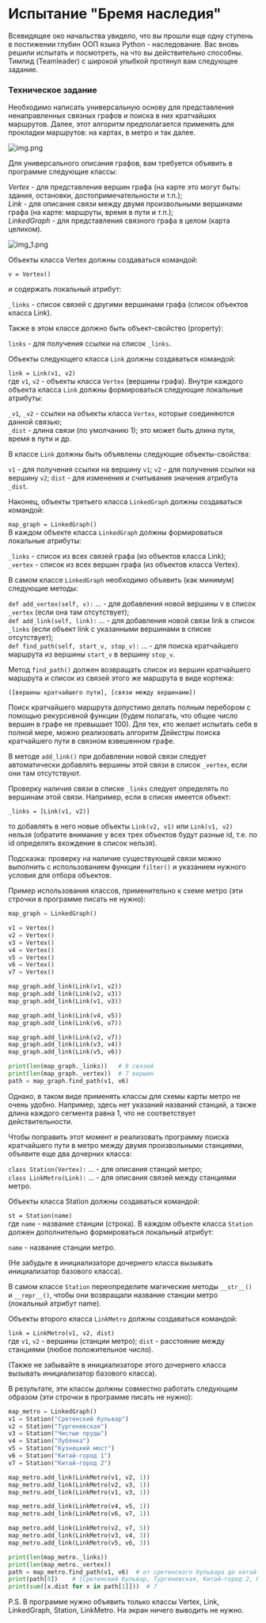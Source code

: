 # Испытание "Бремя наследия"

Всевидящее око начальства увидело, что вы прошли еще одну ступень в постижении глубин ООП языка Python - наследование.
Вас вновь решили испытать и посмотреть, на что вы действительно способны. Тимлид (Teamleader) с широкой улыбкой
протянул вам следующее задание.

### Техническое задание

Необходимо написать универсальную основу для представления ненаправленных связных графов и поиска в них кратчайших 
маршрутов. Далее, этот алгоритм предполагается применять для прокладки маршрутов: на картах, в метро и так далее.

![img.png](img.png)

Для универсального описания графов, вам требуется объявить в программе следующие классы:

*Vertex* - для представления вершин графа (на карте это могут быть: здания, остановки, достопримечательности и т.п.); \
*Link* - для описания связи между двумя произвольными вершинами графа (на карте: маршруты, время в пути и т.п.); \
*LinkedGraph* - для представления связного графа в целом (карта целиком).

![img_1.png](img_1.png)

Объекты класса Vertex должны создаваться командой:

`v = Vertex()`

и содержать локальный атрибут:

`_links` - список связей с другими вершинами графа (список объектов класса Link).

Также в этом классе должно быть объект-свойство (property):

`links` - для получения ссылки на список `_links`.

Объекты следующего класса `Link` должны создаваться командой:

`link = Link(v1, v2)` \
где `v1`, `v2` - объекты класса `Vertex` (вершины графа).
Внутри каждого объекта класса `Link` должны формироваться следующие локальные атрибуты:

`_v1`, `_v2` - ссылки на объекты класса `Vertex`, которые соединяются данной связью; \
`_dist` - длина связи (по умолчанию 1); это может быть длина пути, время в пути и др.

В классе `Link` должны быть объявлены следующие объекты-свойства:

`v1` - для получения ссылки на вершину `v1`;
`v2` - для получения ссылки на вершину `v2`;
`dist` - для изменения и считывания значения атрибута `_dist`.

Наконец, объекты третьего класса `LinkedGraph` должны создаваться командой:

`map_graph = LinkedGraph()` \
В каждом объекте класса `LinkedGraph` должны формироваться локальные атрибуты:

`_links` - список из всех связей графа (из объектов класса Link); \
`_vertex` - список из всех вершин графа (из объектов класса Vertex).

В самом классе `LinkedGraph` необходимо объявить (как минимум) следующие методы:

`def add_vertex(self, v):` ... - для добавления новой вершины v в список `_vertex` (если она там отсутствует); \
`def add_link(self, link):` ... - для добавления новой связи link в список `_links` (если объект link с указанными 
вершинами в списке отсутствует); \
`def find_path(self, start_v, stop_v):` ... - для поиска кратчайшего маршрута из вершины `start_v` в вершину `stop_v`.

Метод `find_path()` должен возвращать список из вершин кратчайшего маршрута и список из связей этого же маршрута в виде кортежа: 

`([вершины кратчайшего пути], [связи между вершинами])`

Поиск кратчайшего маршрута допустимо делать полным перебором с помощью рекурсивной функции (будем полагать,
что общее число вершин в графе не превышает 100). Для тех, кто желает испытать себя в полной мере, можно реализовать 
алгоритм Дейкстры поиска кратчайшего пути в связном взвешенном графе.

В методе `add_link()` при добавлении новой связи следует автоматически добавлять вершины этой связи в список `_vertex`,
если они там отсутствуют.

Проверку наличия связи в списке `_links` следует определять по вершинам этой связи.
Например, если в списке имеется объект:

`_links = [Link(v1, v2)]`

то добавлять в него новые объекты `Link(v2, v1)` или `Link(v1, v2)` нельзя (обратите внимание у всех трех объектов будут 
разные id, т.е. по id определять вхождение в список нельзя).

Подсказка: проверку на наличие существующей связи можно выполнить с использованием функции `filter()` и указанием
нужного условия для отбора объектов.

Пример использования классов, применительно к схеме метро (эти строчки в программе писать не нужно):

```python
map_graph = LinkedGraph()

v1 = Vertex()
v2 = Vertex()
v3 = Vertex()
v4 = Vertex()
v5 = Vertex()
v6 = Vertex()
v7 = Vertex()

map_graph.add_link(Link(v1, v2))
map_graph.add_link(Link(v2, v3))
map_graph.add_link(Link(v1, v3))

map_graph.add_link(Link(v4, v5))
map_graph.add_link(Link(v6, v7))

map_graph.add_link(Link(v2, v7))
map_graph.add_link(Link(v3, v4))
map_graph.add_link(Link(v5, v6))

print(len(map_graph._links))   # 8 связей
print(len(map_graph._vertex))  # 7 вершин
path = map_graph.find_path(v1, v6)
```

Однако, в таком виде применять классы для схемы карты метро не очень удобно. Например, здесь нет указаний названий 
станций, а также длина каждого сегмента равна 1, что не соответствует действительности.

Чтобы поправить этот момент и реализовать программу поиска кратчайшего пути в метро между двумя произвольными станциями,
объявите еще два дочерних класса:

`class Station(Vertex):` ... - для описания станций метро; \
`class LinkMetro(Link):` ... - для описания связей между станциями метро.

Объекты класса Station должны создаваться командой:

`st = Station(name)` \
где `name` - название станции (строка). В каждом объекте класса `Station` должен дополнительно формироваться 
локальный атрибут:

`name` - название станции метро.

(Не забудьте в инициализаторе дочернего класса вызывать инициализатор базового класса).

В самом классе `Station` переопределите магические методы `__str__()` и `__repr__()`, чтобы они возвращали название
станции метро (локальный атрибут name).

Объекты второго класса `LinkMetro` должны создаваться командой:

`link = LinkMetro(v1, v2, dist)` \
где `v1`, `v2` - вершины (станции метро);
`dist` - расстояние между станциями (любое положительное число).

(Также не забывайте в инициализаторе этого дочернего класса вызывать инициализатор базового класса).

В результате, эти классы должны совместно работать следующим образом (эти строчки в программе писать не нужно):

```python
map_metro = LinkedGraph()
v1 = Station("Сретенский бульвар")
v2 = Station("Тургеневская")
v3 = Station("Чистые пруды")
v4 = Station("Лубянка")
v5 = Station("Кузнецкий мост")
v6 = Station("Китай-город 1")
v7 = Station("Китай-город 2")

map_metro.add_link(LinkMetro(v1, v2, 1))
map_metro.add_link(LinkMetro(v2, v3, 1))
map_metro.add_link(LinkMetro(v1, v3, 1))

map_metro.add_link(LinkMetro(v4, v5, 1))
map_metro.add_link(LinkMetro(v6, v7, 1))

map_metro.add_link(LinkMetro(v2, v7, 5))
map_metro.add_link(LinkMetro(v3, v4, 3))
map_metro.add_link(LinkMetro(v5, v6, 3))

print(len(map_metro._links))
print(len(map_metro._vertex))
path = map_metro.find_path(v1, v6)  # от сретенского бульвара до китай-город 1
print(path[0])    # [Сретенский бульвар, Тургеневская, Китай-город 2, Китай-город 1]
print(sum([x.dist for x in path[1]]))  # 7
```

P.S. В программе нужно объявить только классы Vertex, Link, LinkedGraph, Station, LinkMetro. На экран ничего выводить не нужно.
